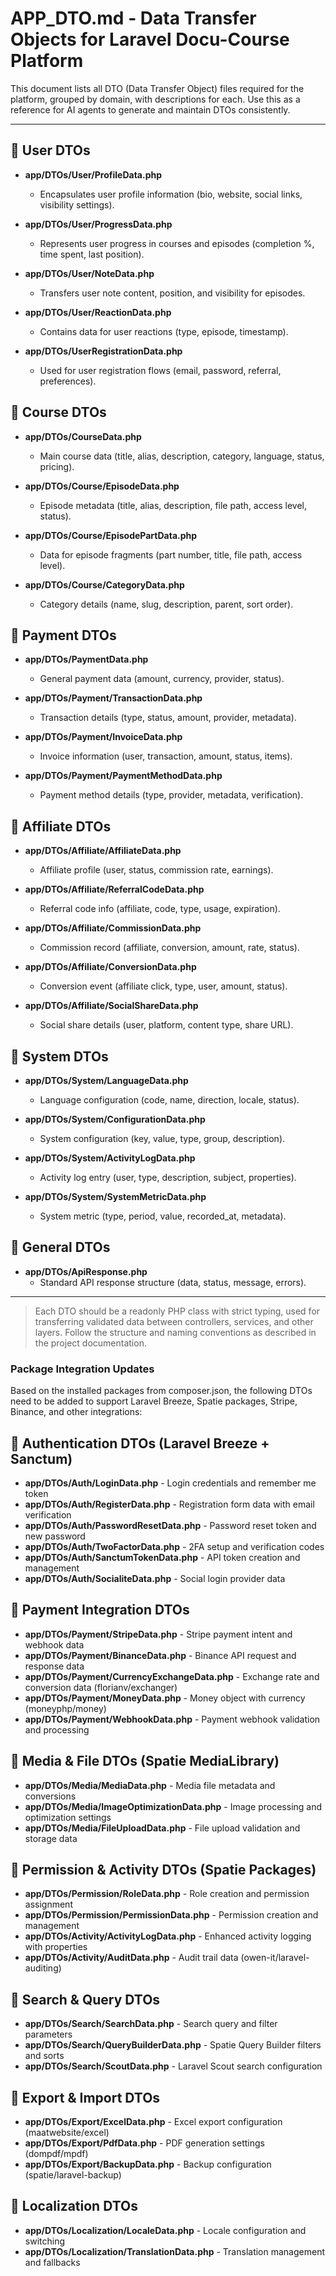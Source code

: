 # APP_DTO.md - Data Transfer Objects for Laravel Docu-Course Platform

This document lists all DTO (Data Transfer Object) files required for the platform, grouped by domain, with descriptions for each. Use this as a reference for AI agents to generate and maintain DTOs consistently.

---

## 📁 User DTOs

- **app/DTOs/User/ProfileData.php**
  - Encapsulates user profile information (bio, website, social links, visibility settings).

- **app/DTOs/User/ProgressData.php**
  - Represents user progress in courses and episodes (completion %, time spent, last position).

- **app/DTOs/User/NoteData.php**
  - Transfers user note content, position, and visibility for episodes.

- **app/DTOs/User/ReactionData.php**
  - Contains data for user reactions (type, episode, timestamp).

- **app/DTOs/UserRegistrationData.php**
  - Used for user registration flows (email, password, referral, preferences).

## 📁 Course DTOs

- **app/DTOs/CourseData.php**
  - Main course data (title, alias, description, category, language, status, pricing).

- **app/DTOs/Course/EpisodeData.php**
  - Episode metadata (title, alias, description, file path, access level, status).

- **app/DTOs/Course/EpisodePartData.php**
  - Data for episode fragments (part number, title, file path, access level).

- **app/DTOs/Course/CategoryData.php**
  - Category details (name, slug, description, parent, sort order).

## 📁 Payment DTOs

- **app/DTOs/PaymentData.php**
  - General payment data (amount, currency, provider, status).

- **app/DTOs/Payment/TransactionData.php**
  - Transaction details (type, status, amount, provider, metadata).

- **app/DTOs/Payment/InvoiceData.php**
  - Invoice information (user, transaction, amount, status, items).

- **app/DTOs/Payment/PaymentMethodData.php**
  - Payment method details (type, provider, metadata, verification).

## 📁 Affiliate DTOs

- **app/DTOs/Affiliate/AffiliateData.php**
  - Affiliate profile (user, status, commission rate, earnings).

- **app/DTOs/Affiliate/ReferralCodeData.php**
  - Referral code info (affiliate, code, type, usage, expiration).

- **app/DTOs/Affiliate/CommissionData.php**
  - Commission record (affiliate, conversion, amount, rate, status).

- **app/DTOs/Affiliate/ConversionData.php**
  - Conversion event (affiliate click, type, user, amount, status).

- **app/DTOs/Affiliate/SocialShareData.php**
  - Social share details (user, platform, content type, share URL).

## 📁 System DTOs

- **app/DTOs/System/LanguageData.php**
  - Language configuration (code, name, direction, locale, status).

- **app/DTOs/System/ConfigurationData.php**
  - System configuration (key, value, type, group, description).

- **app/DTOs/System/ActivityLogData.php**
  - Activity log entry (user, type, description, subject, properties).

- **app/DTOs/System/SystemMetricData.php**
  - System metric (type, period, value, recorded_at, metadata).

## 📁 General DTOs

- **app/DTOs/ApiResponse.php**
  - Standard API response structure (data, status, message, errors).

---

> Each DTO should be a readonly PHP class with strict typing, used for transferring validated data between controllers, services, and other layers. Follow the structure and naming conventions as described in the project documentation.

### Package Integration Updates

Based on the installed packages from composer.json, the following DTOs need to be added to support Laravel Breeze, Spatie packages, Stripe, Binance, and other integrations:

## 📁 Authentication DTOs (Laravel Breeze + Sanctum)

- **app/DTOs/Auth/LoginData.php** - Login credentials and remember me token
- **app/DTOs/Auth/RegisterData.php** - Registration form data with email verification
- **app/DTOs/Auth/PasswordResetData.php** - Password reset token and new password
- **app/DTOs/Auth/TwoFactorData.php** - 2FA setup and verification codes
- **app/DTOs/Auth/SanctumTokenData.php** - API token creation and management
- **app/DTOs/Auth/SocialiteData.php** - Social login provider data

## 📁 Payment Integration DTOs

- **app/DTOs/Payment/StripeData.php** - Stripe payment intent and webhook data
- **app/DTOs/Payment/BinanceData.php** - Binance API request and response data
- **app/DTOs/Payment/CurrencyExchangeData.php** - Exchange rate and conversion data (florianv/exchanger)
- **app/DTOs/Payment/MoneyData.php** - Money object with currency (moneyphp/money)
- **app/DTOs/Payment/WebhookData.php** - Payment webhook validation and processing

## 📁 Media & File DTOs (Spatie MediaLibrary)

- **app/DTOs/Media/MediaData.php** - Media file metadata and conversions
- **app/DTOs/Media/ImageOptimizationData.php** - Image processing and optimization settings
- **app/DTOs/Media/FileUploadData.php** - File upload validation and storage data

## 📁 Permission & Activity DTOs (Spatie Packages)

- **app/DTOs/Permission/RoleData.php** - Role creation and permission assignment
- **app/DTOs/Permission/PermissionData.php** - Permission creation and management
- **app/DTOs/Activity/ActivityLogData.php** - Enhanced activity logging with properties
- **app/DTOs/Activity/AuditData.php** - Audit trail data (owen-it/laravel-auditing)

## 📁 Search & Query DTOs

- **app/DTOs/Search/SearchData.php** - Search query and filter parameters
- **app/DTOs/Search/QueryBuilderData.php** - Spatie Query Builder filters and sorts
- **app/DTOs/Search/ScoutData.php** - Laravel Scout search configuration

## 📁 Export & Import DTOs

- **app/DTOs/Export/ExcelData.php** - Excel export configuration (maatwebsite/excel)
- **app/DTOs/Export/PdfData.php** - PDF generation settings (dompdf/mpdf)
- **app/DTOs/Export/BackupData.php** - Backup configuration (spatie/laravel-backup)

## 📁 Localization DTOs

- **app/DTOs/Localization/LocaleData.php** - Locale configuration and switching
- **app/DTOs/Localization/TranslationData.php** - Translation management and fallbacks

